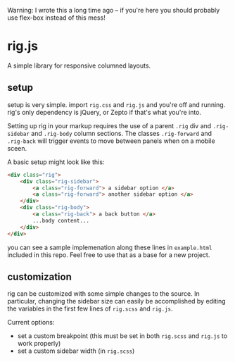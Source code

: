 Warning: I wrote this a long time ago – if you're here you should probably use flex-box instead of this mess!

rig.js 
======

A simple library for responsive columned layouts.

setup
-----

setup is very simple. import `rig.css` and `rig.js` and you're off and running.
rig's only dependency is jQuery, or Zepto if that's what you're into.

Setting up rig in your markup requires the use of a parent `.rig` div and `.rig-sidebar` and `.rig-body` column sections. The classes `.rig-forward` and `.rig-back` will trigger events to move between panels when on a mobile sceen.

A basic setup might look like this:

```html
<div class="rig">
	<div class="rig-sidebar">
		<a class="rig-forward"> a sidebar option </a>
		<a class="rig-forward"> another sidebar option </a>
	</div>
	<div class="rig-body">
		<a class="rig-back"> a back button </a>
		...body content...
	</div>
</div>
```

you can see a sample implemenation along these lines in `example.html` included in this repo. Feel free to use that as a base for a new project.


customization
-------------

rig can be customized with some simple changes to the source. In particular, changing the sidebar size can easily be accomplished by editing the variables in the first few lines of `rig.scss` and `rig.js`.

Current options:
- set a custom breakpoint (this must be set in both `rig.scss` and `rig.js` to work properly)
- set a custom sidebar width (in `rig.scss`)
